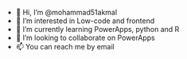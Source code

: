 - 👋 Hi, I’m @mohammad51akmal
- 👀 I’m interested in Low-code and frontend 
- 🌱 I’m currently learning PowerApps, python and R
- 💞️ I’m looking to collaborate on PowerApps
- 📫 You can reach me by email

<!---
mohammad51akmal/mohammad51akmal is a ✨ special ✨ repository because its `README.md` (this file) appears on your GitHub profile.
You can click the Preview link to take a look at your changes.
--->
